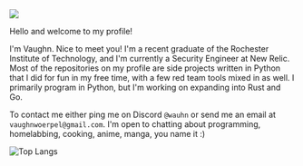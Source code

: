 <img src="https://raw.githubusercontent.com/dwyl/repo-badges/4720fcd2ccfadea4715475628987cf7c95542373/svg/build-passing.svg">

Hello and welcome to my profile!

I'm Vaughn. Nice to meet you! I'm a recent graduate of the Rochester Institute of Technology, and I'm currently a Security Engineer at New Relic. Most of the repositories on my profile are side projects written in Python that I did for fun in my free time, with a few red team tools mixed in as well. I primarily program in Python, but I'm working on expanding into Rust and Go.

To contact me either ping me on Discord `@wauhn` or send me an email at `vaughnwoerpel@gmail.com`. I'm open to chatting about programming, homelabbing, cooking, anime, manga, you name it :)

![Top Langs](https://github-readme-stats.vercel.app/api/top-langs/?username=vaughnw128&layout=compact&exclude_repo=dronegauntlet,pi-in-the-sky19&hide=powershell)

